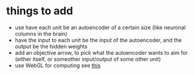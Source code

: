 # things to add
- use have each unit be an autoencoder of a certain size (like neuronal columns in the brain)
- have the input to each unit be the input of the autoencoder, and the output be the hidden weights
- add an objective arrow, to pick what the autoencoder wants to aim for (either itself, or someother input/output of some other unit)
- use WebGL for computing see [this](https://vimeo.com/97329154)
